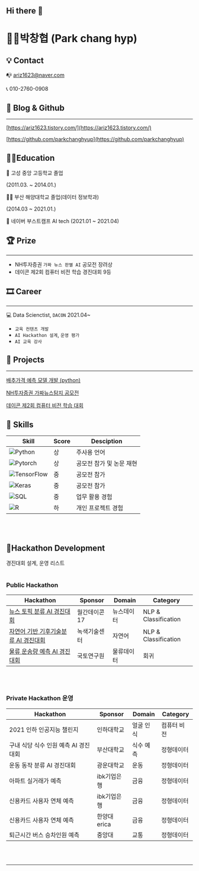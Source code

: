 ## Hi there 👋

# 👨‍💻박창협 (Park chang hyp)



## 💡 Contact



📭 ariz1623@naver.com

📞 010-2760-0908 


## 📝 Blog & Github

---

[https://ariz1623.tistory.com/](https://ariz1623.tistory.com/)

[https://github.com/parkchanghyup](https://github.com/parkchanghyup)

## 👨‍🏫Education

🏫 고성 중앙 고등학교 졸업 

(2011.03. ~ 2014.01.)

👨‍🎓 부산 해양대학교 졸업(데이터 정보학과)      

(2014.03 ~ 2021.01.)

🏈 네이버 부스트캠프 AI tech (2021.01 ~ 2021.04)

## 🏆 Prize

---

- NH투자증권 `가짜 뉴스 판별 AI` 공모전 장려상
- 데이콘 제2회 컴퓨터 비전 학습 경진대회 9등

## 🎞 Career 

---

💻 Data Scienctist, `DACON` 2021.04~

- `교육 컨텐츠 개발`
- `AI Hackathon 설계`, `운영 평가`
- `AI 교육 강사`

## 🌠 Projects

---

[배추가격 예측 모델 개발 (python)](https://www.notion.so/python-f4b0b525e83c4eb1a050e51622d93471)

[NH투자증권 가짜뉴스탐지 공모전](https://www.notion.so/NH-ec7dfa27d0ea48caabf052fdd6076f94)

[데이콘 제2회 컴퓨터 비전 학습 대회](https://www.notion.so/2-2be8698503c7417ba1db27cdaf6dac10)




## 🌠 Skills

| Skill | Score | Desciption |
| ------ | ------ | ----- |
| ![Python](https://img.shields.io/badge/Python-3776AB?style=flat-square&logo=Python&logoColor=white)| 상 | 주사용 언어 |
| ![Pytorch](https://img.shields.io/badge/PyTorch-EE4C2C?style=flat-square&logo=PyTorch&logoColor=white) | 상 | 공모전 참가 및 논문 재현 |
| ![TensorFlow](https://img.shields.io/badge/TensorFlow-FF6F00?style=flat-square&logo=TensorFlow&logoColor=white)| 중 | 공모전 참가 |
| ![Keras](https://img.shields.io/badge/Keras-D00000?style=flat-square&logo=Keras&logoColor=white) | 중 | 공모전 참가 |
| ![SQL](https://img.shields.io/badge/MySQL-4479A1?style=flat-square&logo=MySQL&logoColor=white) | 중 | 업무 활용 경험 |
| ![R](https://img.shields.io/badge/R-276DC3?style=flat-square&logo=R&logoColor=white) | 하 | 개인 프로젝트 경험 |

<br/>
<br/>  

## 📝Hackathon Development

경진대회 설계, 운영 리스트
<br/>
<br/>  

### Public Hackathon 

| Hackathon | Sponsor | Domain | Category |
| ------ | ------ | ------ | -----|
|[뉴스 토픽 분류 AI 경진대회](https://dacon.io/competitions/official/235747/codeshare)|월간데이콘17|뉴스데이터|NLP & Classification|
|[자연어 기반 기후기술분류 AI 경진대회](https://dacon.io/competitions/official/235744/overview/description)|녹색기술센터|자연어|NLP & Classification|
|[물류 운송량 예측 AI 경진대회](https://dacon.io/competitions/official/235867/overview/description)|국토연구원|물류데이터|회귀|

<br/>  
<br/>  

### Private Hackathon 운영

| Hackathon | Sponsor | Domain | Category |
| ------ | ------ | ------ | -----|
|2021 인하 인공지능 챌린지|인하대학교|얼굴 인식|컴퓨터 비전|
|구내 식당 식수 인원 예측 AI 경진대회|부산대학교|식수 예측|정형데이터|
|운동 동작 분류 AI 경진대회|광운대학교|운동|정형데이터|
|아파트 실거래가 예측|ibk기업은행|금융|정형데이터|
|신용카드 사용자 연체 예측|ibk기업은행|금융|정형데이터|
|신용카드 사용자 연체 예측 |한양대erica|금융|정형데이터|
|퇴근시간 버스 승차인원 예측|중앙대|교통|정형데이터|

<br/>  
<br/>  



---

<!--
**parkchanghyup/parkchanghyup** is a ✨ _special_ ✨ repository because its `README.md` (this file) appears on your GitHub profile.

Here are some ideas to get you started:

- 🔭 I’m currently working on ...
- 🌱 I’m currently learning ...
- 👯 I’m looking to collaborate on ...
- 🤔 I’m looking for help with ...
- 💬 Ask me about ...
- 📫 How to reach me: ...
- 😄 Pronouns: ...
- ⚡ Fun fact: ...
-->
